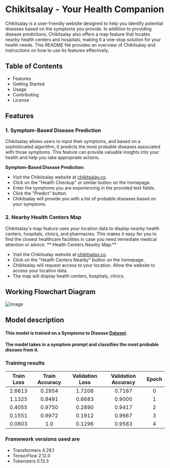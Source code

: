 # Chikitsalay - Your Health Companion

Chikitsalay is a user-friendly website designed to help you identify potential diseases based on the symptoms you provide. In addition to providing disease predictions, Chikitsalay also offers a map feature that locates nearby health centers and hospitals, making it a one-stop solution for your health needs. This README file provides an overview of Chikitsalay and instructions on how to use its features effectively.

## Table of Contents

-   Features
-   Getting Started
-   Usage
-   Contributing
-   License

## Features

### 1. Symptom-Based Disease Prediction

Chikitsalay allows users to input their symptoms, and based on a sophisticated algorithm, it predicts the most probable diseases associated with those symptoms. This feature can provide valuable insights into your health and help you take appropriate actions.

**Symptom-Based Disease Prediction:**

-   Visit the Chikitsalay website at [chikitsalay.co](https://chikitsalay.co).
-   Click on the "Health Checkup" or similar button on the homepage.
-   Enter the symptoms you are experiencing in the provided text fields.
-   Click the "Predict"  button.
-   Chikitsalay will provide you with a list of probable diseases based on your symptoms.

### 2. Nearby Health Centers Map

Chikitsalay's map feature uses your location data to display nearby health centers, hospitals, clinics, and pharmacies. This makes it easy for you to find the closest healthcare facilities in case you need immediate medical attention or advice.
** Health Centers Nearby Map:**

-  Visit the Chikitsalay website at [chikitsalay.co](https://chikitsalay.co).
-   Click on the "Health Centers Nearby"  button on the homepage.
-   Chikitsalay will request access to your location. Allow the website to access your location data.
-   The map will display health centers, hospitals, clinics.
 
## Working Flowchart Diagram
![image](https://github.com/PoulavBhowmick03/hackthemountains/assets/76868488/2872d6bc-5f22-4799-9b19-881c4e676f89)



## Model description

#### This model is trained on a Symptoms to Disease [Dataset](https://www.kaggle.com/datasets/itachi9604/disease-symptom-description-dataset). 
#### The model takes in a symptom prompt and classifies the most probable disease from it. 


### Training results

| Train Loss | Train Accuracy | Validation Loss | Validation Accuracy | Epoch |
|:----------:|:--------------:|:---------------:|:-------------------:|:-----:|
| 2.6613     | 0.2954         | 1.7206          | 0.7167              | 0     |
| 1.1325     | 0.8491         | 0.6683          | 0.9000              | 1     |
| 0.4055     | 0.9750         | 0.2890          | 0.9417              | 2     |
| 0.1551     | 0.9972         | 0.1912          | 0.9667              | 3     |
| 0.0803     | 1.0            | 0.1296          | 0.9583              | 4     |


### Framework versions used are

- Transformers 4.28.1
- TensorFlow 2.12.0
- Tokenizers 0.13.3



